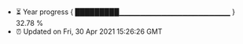 - ⏳ Year progress { █████████▁▁▁▁▁▁▁▁▁▁▁▁▁▁▁▁▁▁▁▁▁ } 32.78 %
- ⏰ Updated on Fri, 30 Apr 2021 15:26:26 GMT

